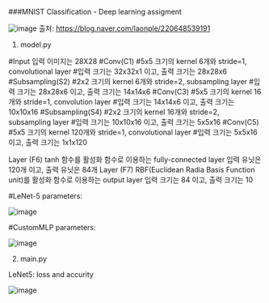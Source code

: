 ###MNIST Classification - Deep learning assigment 

![image](https://github.com/undraa0309/DL/assets/133347765/19b4f748-91be-431f-95cd-aa59c691ebd7)
출처: https://blog.naver.com/laonple/220648539191

1. model.py


#Input 입력 이미지는 28X28
#Conv(C1)
#5x5 크기의 kernel 6개와 stride=1, convolutional layer
#입력 크기는 32x32x1 이고, 출력 크기는 28x28x6
#Subsampling(S2)
#2x2 크기의 kernel 6개와 stride=2, subsampling layer
#입력 크기는 28x28x6 이고, 출력 크기는 14x14x6
#Conv(C3)
#5x5 크기의 kernel 16개와 stride=1, convolution layer
#입력 크기는 14x14x6 이고, 출력 크기는 10x10x16
#Subsampling(S4)
#2x2 크기의 kernel 16개와 stride=2, subsampling layer
#입력 크기는 10x10x16 이고, 출력 크기는 5x5x16
#Conv(C5)
#5x5 크기의 kernel 120개와 stride=1, convolutional layer
#입력 크기는 5x5x16 이고, 출력 크기는 1x1x120

Layer (F6)
tanh 함수를 활성화 함수로 이용하는 fully-connected layer
입력 유닛은 120개 이고, 출력 유닛은 84개
Layer (F7)
RBF(Euclidean Radia Basis Function unit)를 활성화 함수로 이용하는 output layer
입력 크기는 84 이고, 출력 크기는 10


#LeNet-5 parameters:

![image](https://github.com/undraa0309/DL/assets/133347765/b907f97c-2750-4bd8-a7b7-1e31c4eeb99b)




#CustomMLP parameters:

![image](https://github.com/undraa0309/DL/assets/133347765/c0146c36-2c70-400d-ba78-3223957392f5)




2. main.py

LeNet5: loss and accurity 

![image](https://github.com/undraa0309/DL/assets/133347765/a701c860-c490-473a-a3e3-589d89cbe409)




















